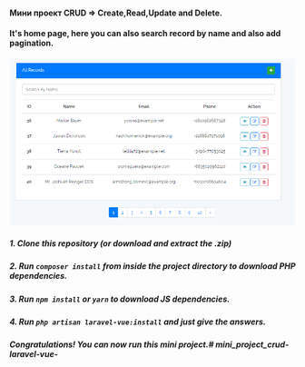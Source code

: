 #### Мини проект CRUD => Create,Read,Update and Delete.

#### It's home page, here you can also search record by name and also add pagination.
![Home Page](screenshots/Capture.PNG)

##### 1. Clone this repository (or download and extract the .zip)

##### 2. Run `composer install` from inside the project directory to download PHP dependencies.

##### 3. Run `npm install` or `yarn` to download JS dependencies.

##### 4. Run `php artisan laravel-vue:install` and just give the answers.

##### Congratulations! You can now run this mini project.# mini_project_crud-laravel-vue-
